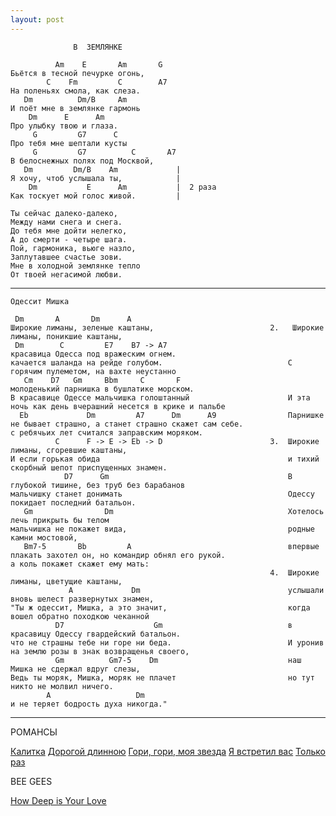```yaml
---
layout: post
---
```

                  В  ЗЕМЛЯНКЕ
    
              Am    E       Am       G
    Бьётся в тесной печурке огонь,
            C    Fm         C        A7
    На поленьях смола, как слеза.
       Dm          Dm/B     Am
    И поёт мне в землянке гармонь
        Dm      E      Am
    Про улыбку твою и глаза.
         G         G7      C
    Про тебя мне шептали кусты
         G         G7          C       A7
    В белоснежных полях под Москвой,
       Dm         Dm/B    Am             |
    Я хочу, чтоб услышала ты,            |
        Dm           E      Am           |  2 раза
    Как тоскует мой голос живой.         |
    
    Ты сейчас далеко-далеко,
    Между нами снега и снега.
    До тебя мне дойти нелегко,
    А до смерти - четыре шага.
    Пой, гармоника, вьюге назло,
    Заплутавшее счастье зови.
    Мне в холодной землянке тепло
    От твоей негасимой любви.

-----------------

    Одессит Мишка
    
     Dm       A       Dm      A
    Широкие лиманы, зеленые каштаны,                          2.   Широкие лиманы, поникшие каштаны,                     
     Dm        C         E7    B7 -> A7                           красавица Одесса под вражеским огнем.                 
    качается шаланда на рейде голубом.                            С горячим пулеметом, на вахте неустанно               
       Cm    D7   Gm     Bbm     C       F                        молоденький парнишка в бушлатике морском.             
    В красавице Одессе мальчишка голоштанный                      И эта ночь как день вчерашний несется в крике и пальбе
      Eb             Dm         A7      Dm      A9                Парнишке не бывает страшно, а станет страшно скажет сам себе.
    с ребячьих лет считался заправским моряком.                   
              C      F -> E -> Eb -> D                        3.  Широкие лиманы, сгоревшие каштаны,                                                                      
    И если горькая обида                                          и тихий скорбный шепот приспущенных знамен.
                D7      Gm                                        В глубокой тишине, без труб без барабанов                                                               
    мальчишку станет донимать                                     Одессу покидает последний батальон.                   
       Gm                Dm                                       Хотелось лечь прикрыть бы телом                       
    мальчишка не покажет вида,                                    родные камни мостовой,                                
       Bm7-5       Bb         A                                   впервые плакать захотел он, но командир обнял его рукой.
    а коль покажет скажет ему мать:                               
                                                              4.  Широкие лиманы, цветущие каштаны,                                                                      
                 A             Dm                                 услышали вновь шелест развернутых знамен,                                                              
    "Ты ж одессит, Мишка, а это значит,                           когда вошел обратно походкою чеканной                                               
              D7                    Gm                            в красавицу Одессу гвардейский батальон.                                                           
    что не страшны тебе ни горе ни беда.                          И уронив на землю розы в знак возвращенья своего, 
              Gm          Gm7-5    Dm                             наш Мишка не сдержал вдруг слезы,                 
    Ведь ты моряк, Мишка, моряк не плачет                         но тут никто не молвил ничего.                    
            A                   Dm                                 
    и не теряет бодрость духа никогда."                            
    
-----------------

РОМАНСЫ

[Калитка](/songs/kalitka.txt)
[Дорогой длинною](/songs/dorogoi-dlinnoyu.txt)
[Гори, гори, моя звезда](/songs/gori-gori-moya-zvezda.txt)
[Я встретил вас](/songs/ya-vstretil-vas.txt)
[Только раз](/songs/tolko-raz.txt)
 
BEE GEES

[How Deep is Your Love](/songs/how-deep.txt)
                                                               